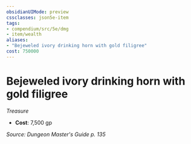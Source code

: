 ```yaml
---
obsidianUIMode: preview
cssclasses: json5e-item
tags:
- compendium/src/5e/dmg
- item/wealth
aliases: 
- "Bejeweled ivory drinking horn with gold filigree"
cost: 750000
---
```

# Bejeweled ivory drinking horn with gold filigree
*Treasure*  

- **Cost**: 7,500 gp

*Source: Dungeon Master's Guide p. 135*